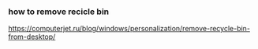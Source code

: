 ### how to remove recicle bin 
https://computerjet.ru/blog/windows/personalization/remove-recycle-bin-from-desktop/

